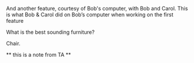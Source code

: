 And another feature, courtesy of Bob's computer, with Bob and Carol. 
This is what Bob & Carol did on Bob’s computer when working on the first feature


What is the best sounding furniture?

Chair.

** this is a note from TA ** 